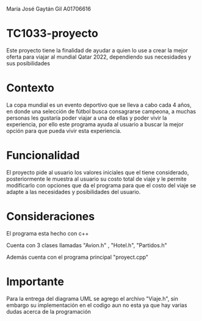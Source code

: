 María José Gaytán Gil A01706616
# TC1033-proyecto
Este proyecto tiene la finalidad de ayudar a quien lo use a crear la mejor oferta para viajar al mundial Qatar 2022, dependiendo sus necesidades y sus posibilidades
# Contexto 
La copa mundial es un evento deportivo que se lleva a cabo cada 4 años, en donde una selección de fútbol busca consagrarse campeona, a muchas personas les gustaría poder viajar a una de ellas y poder vivir la experiencia, por ello este programa ayuda al usuario a buscar la mejor opción para que pueda vivir esta experiencia.
# Funcionalidad 
El proyecto pide al usuario los valores iniciales que el tiene considerado, posteriormente le muestra al usuario su costo total de viaje y le permite modificarlo con opciones que da el programa para que el costo del viaje se adapte a las necesidades y posibilidades del usuario.
# Consideraciones
El programa esta hecho con c++ 

Cuenta con 3 clases llamadas "Avion.h" , "Hotel.h", "Partidos.h"

Además cuenta con el programa principal "proyect.cpp"

# Importante 
Para la entrega del diagrama UML se agrego el archivo "Viaje.h", sin embargo su implementación en el codigo aun no esta ya que hay varias dudas acerca de la programación

